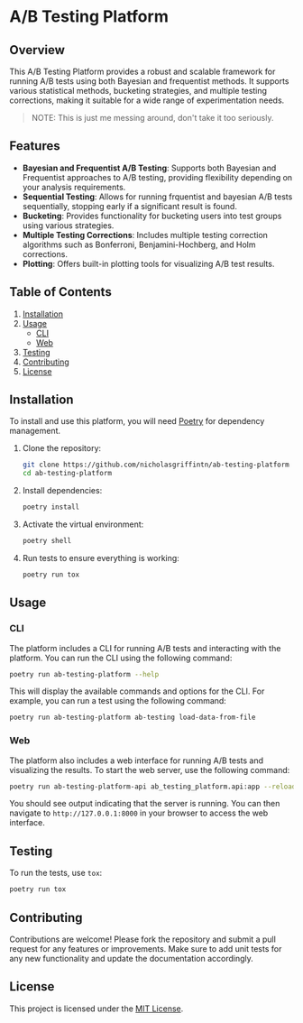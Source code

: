 # A/B Testing Platform

## Overview
This A/B Testing Platform provides a robust and scalable framework for running A/B tests using both Bayesian and frequentist methods. It supports various statistical methods, bucketing strategies, and multiple testing corrections, making it suitable for a wide range of experimentation needs.

> NOTE: This is just me messing around, don't take it too seriously.

## Features
- **Bayesian and Frequentist A/B Testing**: Supports both Bayesian and Frequentist approaches to A/B testing, providing flexibility depending on your analysis requirements.
- **Sequential Testing**: Allows for running frquentist and bayesian A/B tests sequentially, stopping early if a significant result is found.
- **Bucketing**: Provides functionality for bucketing users into test groups using various strategies.
- **Multiple Testing Corrections**: Includes multiple testing correction algorithms such as Bonferroni, Benjamini-Hochberg, and Holm corrections.
- **Plotting**: Offers built-in plotting tools for visualizing A/B test results.

## Table of Contents
1. [Installation](#installation)
2. [Usage](#usage)
   - [CLI](#cli)
   - [Web](#web)
3. [Testing](#testing)
4. [Contributing](#contributing)
5. [License](#license)


## Installation

To install and use this platform, you will need [Poetry](https://python-poetry.org/) for dependency management.

1. Clone the repository:
   ```bash
   git clone https://github.com/nicholasgriffintn/ab-testing-platform
   cd ab-testing-platform
   ```

2. Install dependencies:
   ```bash
   poetry install
   ```

3. Activate the virtual environment:
   ```bash
   poetry shell
   ```

4. Run tests to ensure everything is working:
   ```bash
   poetry run tox
   ```


## Usage

### CLI

The platform includes a CLI for running A/B tests and interacting with the platform. You can run the CLI using the following command:

```bash
poetry run ab-testing-platform --help
```

This will display the available commands and options for the CLI. For example, you can run a test using the following command:

```bash
poetry run ab-testing-platform ab-testing load-data-from-file
```

### Web

The platform also includes a web interface for running A/B tests and visualizing the results. To start the web server, use the following command:

```bash
poetry run ab-testing-platform-api ab_testing_platform.api:app --reload
```

You should see output indicating that the server is running. You can then navigate to `http://127.0.0.1:8000` in your browser to access the web interface.

## Testing
To run the tests, use `tox`:

```bash
poetry run tox
```


## Contributing
Contributions are welcome! Please fork the repository and submit a pull request for any features or improvements. Make sure to add unit tests for any new functionality and update the documentation accordingly.


## License
This project is licensed under the [MIT License](LICENSE).
